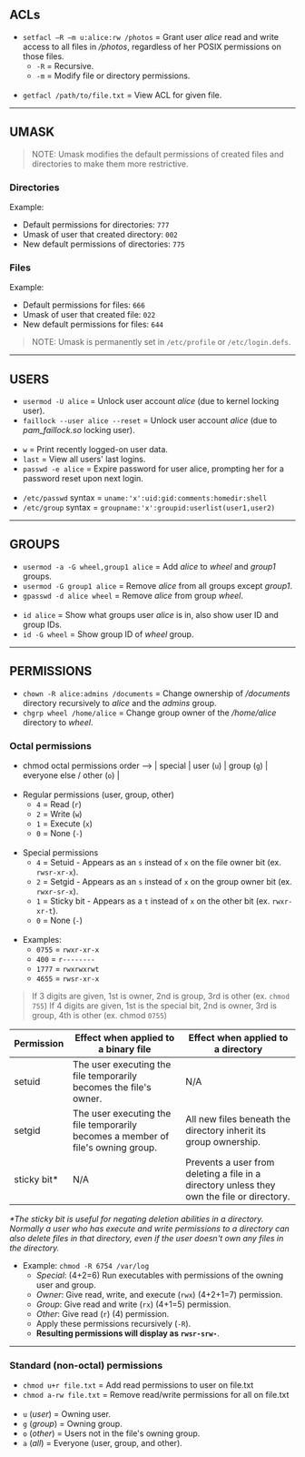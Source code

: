 
## ACLs

- `setfacl –R –m u:alice:rw /photos` = Grant user *alice* read and write access to all files in */photos*, regardless of
                                       her POSIX permissions on those files.
  - `-R` = Recursive.
  - `-m` = Modify file or directory permissions.
<br><br>
- `getfacl /path/to/file.txt` = View ACL for given file.


---
## UMASK

> NOTE: Umask modifies the default permissions of created files and
        directories to make them more restrictive.

### Directories

Example:
- Default permissions for directories:    `777`
- Umask of user that created directory:   `002`
- New default permissions of directories: `775`

### Files

Example:
- Default permissions for files:     `666`
- Umask of user that created file:   `022`
- New default permissions for files: `644`

> NOTE: Umask is permanently set in `/etc/profile` or `/etc/login.defs`.


---
## USERS

- `usermod -U alice`              = Unlock user account *alice* (due to kernel locking user).
- `faillock --user alice --reset` = Unlock user account *alice* (due to *pam_faillock.so* locking user).
<br><br>
- `w`               = Print recently logged-on user data.
- `last`            = View all users' last logins.
- `passwd -e alice` = Expire password for user alice, prompting her for a password reset upon next login.
<br><br>
- `/etc/passwd` syntax = `uname:'x':uid:gid:comments:homedir:shell`
- `/etc/group` syntax  = `groupname:'x':groupid:userlist(user1,user2)`


---
## GROUPS

- `usermod -a -G wheel,group1 alice` = Add *alice* to *wheel* and *group1* groups.
- `usermod -G group1 alice`          = Remove *alice* from all groups except *group1*.
- `gpasswd -d alice wheel`           = Remove *alice* from group *wheel*.
<br><br>
- `id alice`    = Show what groups user *alice* is in, also show user ID and group IDs.
- `id -G wheel` = Show group ID of *wheel* group.


---
## PERMISSIONS

- `chown -R alice:admins /documents` = Change ownership of */documents* directory recursively to *alice* and the *admins* group.
- `chgrp wheel /home/alice` = Change group owner of the */home/alice* directory to *wheel*.

### Octal permissions

- chmod octal permissions order --> | special | user (`u`) | group (`g`) | everyone else / other (`o`) |
<br><br>
- Regular permissions (user, group, other)
  - `4` = Read (`r`)
  - `2` = Write (`w`)
  - `1` = Execute (`x`)
  - `0` = None (`-`)
<br><br>
- Special permissions
  - `4` = Setuid - Appears as an `s` instead of `x` on the file owner bit (ex. `rwsr-xr-x`).
  - `2` = Setgid - Appears as an `s` instead of `x` on the group owner bit (ex. `rwxr-sr-x`).
  - `1` = Sticky bit - Appears as a `t` instead of `x` on the other bit (ex. `rwxr-xr-t`).
  - `0` = None (`-`)
<br><br>
- Examples:
  - `0755` = `rwxr-xr-x`
  - `400`  = `r--------`
  - `1777` = `rwxrwxrwt`
  - `4655` = `rwsr-xr-x`

> If 3 digits are given, 1st is owner, 2nd is group, 3rd is other (ex. `chmod 755`)
> If 4 digits are given, 1st is the special bit, 2nd is owner, 3rd is group, 4th is other (ex. chmod `0755`)

| Permission | Effect when applied to a binary file                              | Effect when applied to a directory |
|------------|-------------------------------------------------------------------|------------------------------------|
|setuid      | The user executing the file temporarily becomes the file's owner. | N/A                                |
|setgid      | The user executing the file temporarily becomes a member of file's owning group. | All new files beneath the directory inherit its group ownership. |
|sticky bit\* | N/A | Prevents a user from deleting a file in a directory unless they own the file or directory. |

*\*The sticky bit is useful for negating deletion abilities in a directory. Normally a user who has execute and write
  permissions to a directory can also delete files in that directory, even if the user doesn't own any files in the
  directory.*

- Example: `chmod -R 6754 /var/log`
  - *Special*: (4+2=6) Run executables with permissions of the owning user and group.
  - *Owner*: Give read, write, and execute (`rwx`) (4+2+1=7) permission.
  - *Group*: Give read and write (`rx`) (4+1=5) permission.
  - *Other*: Give read (`r`) (4) permission.
  - Apply these permissions recursively (`-R`).
  - **Resulting permissions will display as `rwsr-srw-`**.

---
### Standard (non-octal) permissions

- `chmod u+r file.txt`  = Add read permissions to user on file.txt
- `chmod a-rw file.txt` = Remove read/write permissions for all on file.txt
<br><br>
- `u` (*user*)  = Owning user.
- `g` (*group*) = Owning group.
- `o` (*other*) = Users not in the file's owning group.
- `a` (*all*)   = Everyone (user, group, and other).
